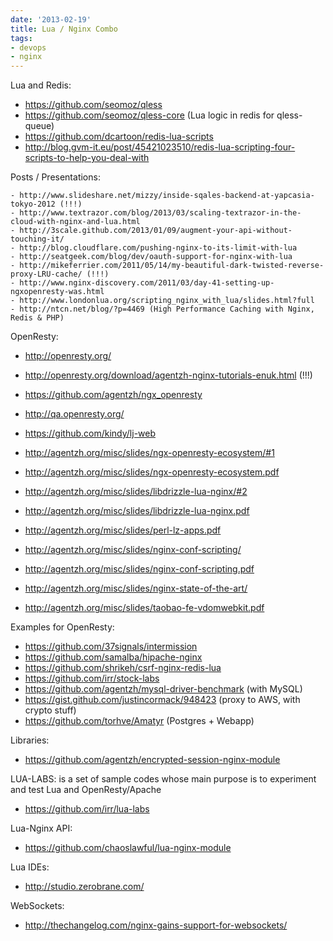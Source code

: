 ```yaml
---
date: '2013-02-19'
title: Lua / Nginx Combo
tags:
- devops
- nginx
---
```




Lua and Redis:

  - https://github.com/seomoz/qless
  - https://github.com/seomoz/qless-core (Lua logic in redis for qless-queue)
  - https://github.com/dcartoon/redis-lua-scripts
  - http://blog.gvm-it.eu/post/45421023510/redis-lua-scripting-four-scripts-to-help-you-deal-with


Posts / Presentations:

    - http://www.slideshare.net/mizzy/inside-sqales-backend-at-yapcasia-tokyo-2012 (!!!)
    - http://www.textrazor.com/blog/2013/03/scaling-textrazor-in-the-cloud-with-nginx-and-lua.html
    - http://3scale.github.com/2013/01/09/augment-your-api-without-touching-it/
    - http://blog.cloudflare.com/pushing-nginx-to-its-limit-with-lua
    - http://seatgeek.com/blog/dev/oauth-support-for-nginx-with-lua
    - http://mikeferrier.com/2011/05/14/my-beautiful-dark-twisted-reverse-proxy-LRU-cache/ (!!!)
    - http://www.nginx-discovery.com/2011/03/day-41-setting-up-ngxopenresty-was.html
    - http://www.londonlua.org/scripting_nginx_with_lua/slides.html?full
    - http://ntcn.net/blog/?p=4469 (High Performance Caching with Nginx, Redis & PHP)


OpenResty:

  - http://openresty.org/
  - http://openresty.org/download/agentzh-nginx-tutorials-enuk.html (!!!)
  - https://github.com/agentzh/ngx_openresty
  - http://qa.openresty.org/
  - https://github.com/kindy/lj-web

  - http://agentzh.org/misc/slides/ngx-openresty-ecosystem/#1
  - http://agentzh.org/misc/slides/ngx-openresty-ecosystem.pdf

  - http://agentzh.org/misc/slides/libdrizzle-lua-nginx/#2
  - http://agentzh.org/misc/slides/libdrizzle-lua-nginx.pdf

  - http://agentzh.org/misc/slides/perl-lz-apps.pdf
  - http://agentzh.org/misc/slides/nginx-conf-scripting/
  - http://agentzh.org/misc/slides/nginx-conf-scripting.pdf
  - http://agentzh.org/misc/slides/nginx-state-of-the-art/
  - http://agentzh.org/misc/slides/taobao-fe-vdomwebkit.pdf


Examples for OpenResty:

  - https://github.com/37signals/intermission
  - https://github.com/samalba/hipache-nginx
  - https://github.com/shrikeh/csrf-nginx-redis-lua
  - https://github.com/irr/stock-labs
  - https://github.com/agentzh/mysql-driver-benchmark (with MySQL)
  - https://gist.github.com/justincormack/948423 (proxy to AWS, with crypto stuff)
  - https://github.com/torhve/Amatyr (Postgres + Webapp)


Libraries:
  - https://github.com/agentzh/encrypted-session-nginx-module


LUA-LABS: is a set of sample codes whose main purpose is to experiment and test Lua and OpenResty/Apache
  - https://github.com/irr/lua-labs

Lua-Nginx API:

  - https://github.com/chaoslawful/lua-nginx-module


Lua IDEs:

  - http://studio.zerobrane.com/

WebSockets:

  - http://thechangelog.com/nginx-gains-support-for-websockets/
